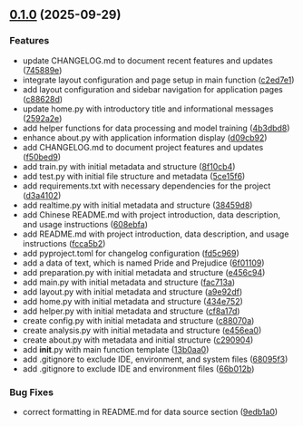 <!-- insertion marker -->
<a name="0.1.0"></a>

## [0.1.0](https://github.com///compare/2b3230adb8ce8a9f4a2e2b61d1c977c73fe8d75b...0.1.0) (2025-09-29)

### Features

- update CHANGELOG.md to document recent features and updates ([745889e](https://github.com///commit/745889e5c9bdebd5fa69cb15cfb4e59b0d4e56fb))
- integrate layout configuration and page setup in main function ([c2ed7e1](https://github.com///commit/c2ed7e1751e6381406b2df7036724190fe621688))
- add layout configuration and sidebar navigation for application pages ([c88628d](https://github.com///commit/c88628df1010d16b58b6e7eaa46bf623e31cac41))
- update home.py with introductory title and informational messages ([2592a2e](https://github.com///commit/2592a2eff8494aee2ca0eff115cd653d55a4f011))
- add helper functions for data processing and model training ([4b3dbd8](https://github.com///commit/4b3dbd886d7911aa33ca5dc0fe27c2ec56f2006c))
- enhance about.py with application information display ([d09cb92](https://github.com///commit/d09cb9270a2355523a961bc1eea6a3ffbca18e7a))
- add CHANGELOG.md to document project features and updates ([f50bed9](https://github.com///commit/f50bed988fc3d915bae65efb37518b1378a417ac))
- add train.py with initial metadata and structure ([8f10cb4](https://github.com///commit/8f10cb4c9c48d6e08a0607db7bfb7821f2ad9bbe))
- add test.py with initial file structure and metadata ([5ce15f6](https://github.com///commit/5ce15f6b2c5389b2df380dd229a5c8a830de7d84))
- add requirements.txt with necessary dependencies for the project ([d3a4102](https://github.com///commit/d3a41029bdda95298ae330bf33333c9bafa45366))
- add realtime.py with initial metadata and structure ([38459d8](https://github.com///commit/38459d8b4c003abe63bae3e177fcb6609d8007c2))
- add Chinese README.md with project introduction, data description, and usage instructions ([608ebfa](https://github.com///commit/608ebfa663b4521828856a7c280fdc65d3bd9a0f))
- add README.md with project introduction, data description, and usage instructions ([fcca5b2](https://github.com///commit/fcca5b265f96851a1bc6674eb805400435c537a4))
- add pyproject.toml for changelog configuration ([fd5c969](https://github.com///commit/fd5c969f54666dd94f9970cb754b70553bb217dd))
- add a data of text, which is named Pride and Prejudice ([6f01109](https://github.com///commit/6f01109dffa2f58f39087fcb2bef861a4fd90628))
- add preparation.py with initial metadata and structure ([e456c94](https://github.com///commit/e456c944d5bb4caf2210d467d494a8d3e321401b))
- add main.py with initial metadata and structure ([fac713a](https://github.com///commit/fac713aebc4f49427bc204b5dbc48f5cd2967f84))
- add layout.py with initial metadata and structure ([a9e92df](https://github.com///commit/a9e92dfe005b9ccedc12d58db48c93edf9151757))
- add home.py with initial metadata and structure ([434e752](https://github.com///commit/434e752ba7a852e5ace146d7feb701204fe2e769))
- add helper.py with initial metadata and structure ([cf8a17d](https://github.com///commit/cf8a17d4078d0185b63f58c4a17c0ceca133085d))
- create config.py with initial metadata and structure ([c88070a](https://github.com///commit/c88070a4a20b98fb25a25d5b2cd41520115dba62))
- create analysis.py with initial metadata and structure ([e456ea0](https://github.com///commit/e456ea026bf0110d893f36b6f5e07590245925f2))
- create about.py with metadata and initial structure ([c290904](https://github.com///commit/c290904e50eeab55b64fc37c4ae97fa2a439aa21))
- add __init__.py with main function template ([13b0aa0](https://github.com///commit/13b0aa09441030801049f34fed8b0228e90430cb))
- add .gitignore to exclude IDE, environment, and system files ([68095f3](https://github.com///commit/68095f300c165f9db431d610b05b0d4d8610fec9))
- add .gitignore to exclude IDE and environment files ([66b012b](https://github.com///commit/66b012be3417348a10b6be4ce575d6deefd11496))

### Bug Fixes

- correct formatting in README.md for data source section ([9edb1a0](https://github.com///commit/9edb1a0203bb025aa55607d55779d2ecd3c45cbc))

